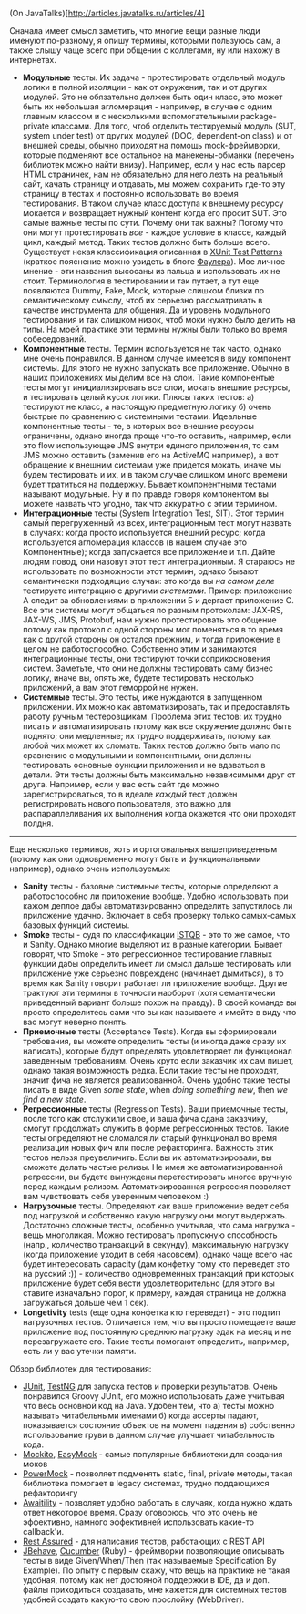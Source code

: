 (On JavaTalks)[http://articles.javatalks.ru/articles/4]

Сначала имеет смысл заметить, что многие вещи разные люди именуют по-разному, я опишу термины, которыми пользуюсь сам, а также слышу чаще всего при общении с коллегами, ну или нахожу в интернетах.
* **Модульные** тесты. Их задача - протестировать отдельный модуль логики в полной изоляции - как от окружения, так и от других модулей. Это не обязательно должен быть один класс, это может быть их небольшая агломерация - например, в случае с одним главным классом и с несколькими вспомогательными package-private классами. 
Для того, чтоб отделить тестируемый модуль (SUT, system under test) от других модулей (DOC, dependent-on class) и от внешней среды, обычно приходят на помощь mock-фреймворки, которые подменяют все остальное на манекены-обманки (перечень библиотек можно найти внизу). Например, если у нас есть парсер HTML страничек, нам не обязательно для него лезть на реальный сайт, качать страницу и отдавать, мы можем сохранить где-то эту страницу в тестах и постоянно использовать во время тестирования. В таком случае класс доступа к внешнему ресурсу мокается и возвращает нужный контент когда его просит SUT. 
Это самые важные тесты по сути. Почему они так важны? Потому что они могут протестировать _все_ - каждое условие в классе, каждый цикл, каждый метод. Таких тестов должно быть больше всего.
Существует некая классификация описанная в [XUnit Test Patterns](http://xunitpatterns.com/) (краткое пояснение можно увидеть в блоге [Фаулера](http://www.martinfowler.com/bliki/TestDouble.html)). Мое личное мнение - эти названия высосаны из пальца и использовать их не стоит. Терминология в тестировании и так путает, а тут еще появляются Dummy, Fake, Mock, которые слишком близки по семантическому смыслу, чтоб их серьезно рассматривать в качестве инструмента для общения. Да и уровень модульного тестирования и так слишком низок, чтоб моки нужно было делить на типы. На моей практике эти термины нужны были только во время собеседований.
* **Компонентные** тесты. Термин используется не так часто, однако мне очень понравился. В данном случае имеется в виду компонент системы. Для этого не нужно запускать все приложение. Обычно в наших приложениях мы делим все на слои. Такие компонентые тесты могут инициализировать все слои, мокать внешние ресурсы, и тестировать целый кусок логики. Плюсы таких тестов: а) тестируют не класс, а настоящую предметную логику б) очень быстрые по сравнению с системными тестами. Идеальные компонентные тесты - те, в которых все внешние ресурсы ограничены, однако иногда проще что-то оставить, например, если это flow использующее JMS внутри единого приложения, то сам JMS можно оставить (заменив его на ActiveMQ например), а вот обращение к внешним системам уже придется мокать, иначе мы будем тестировать и их, и в таком случае слишком много времени будет тратиться на поддержку.
Бывает компонентными тестами называют модульные. Ну и по правде говоря компонентом вы можете назвать что угодно, так что аккуратно с этим термином.
* **Интеграционные** тесты (System Integration Test, SIT). Этот термин самый перегруженный из всех, интеграционным тест могут назвать в случаях: когда просто используется внешний ресурс; когда используется агломерация классов (в нашем случае это Компонентные); когда запускается все приложение и т.п. Дайте людям повод, они назовут этот тест интеграционным. Я стараюсь не использовать по возможности этот термин, однако бывают семантически подходящие случаи: это когда вы _на самом деле_ тестируете интеграцию с другими _системами_. Пример: приложение А следит за обновлениями в приложении Б и дергает приложение С. Все эти системы могут общаться по разным протоколам: JAX-RS, JAX-WS, JMS, Protobuf, нам нужно протестировать это общение потому как протокол с одной стороны мог поменяться в то время как с другой стороны он остался прежним, и тогда приложение в целом не работоспособно. Собственно этим и занимаются интеграционные тесты, они тестируют точки соприкосновения систем. Заметьте, что они не должны тестировать саму бизнес логику, иначе вы, опять же, будете тестировать несколько приложений, а вам этот геморрой не нужен.
* **Системные** тесты. Это тесты, иже нуждаются в запущенном приложении. Их можно как автоматизировать, так и предоставлять работу ручным тестеровщикам. Проблема этих тестов: их трудно писать и автоматизировать потому как все окружение должно быть поднято; они медленные; их трудно поддерживать, потому как любой чих может их сломать. Таких тестов должно быть мало по сравнению с модульными и компонентными, они должны тестировать основные функции приложения и не вдаваться в детали.
Эти тесты должны быть максимально независимыми друг от друга. Например, если у вас есть сайт где можно зарегистрироваться, то в идеале _каждый_ тест должен регистрировать нового пользователя, это важно для распараллеливания их выполнения когда окажется что они проходят полдня.
---
Еще несколько терминов, хоть и ортогональных вышеприведенным (потому как они одновременно могут быть и функциональными например), однако очень используемых:
* **Sanity** тесты - базовые системные тесты, которые определяют а работоспособно ли приложение вообще. Удобно использовать при кажом деплое дабы автоматизированно определить запустилось ли приложение удачно. Включает в себя проверку только самых-самых базовых функций системы.
* **Smoke** тесты - судя по классификации [ISTQB](http://www.istqb.org/downloads/viewcategory/20.html) - это то же самое, что и Sanity. Однако многие выделяют их в разные категории. Бывает говорят, что Smoke - это регрессионное тестирование главных функций дабы определить имеет ли смысл дальше тестировать или приложение уже серьезно повреждено (начинает дымиться), в то время как Sanity говорит работает ли приложение вообще. Другие трактуют эти термины в точности наоборот (хотя семантически  приведенный вариант больше похож на правду). В своей команде вы просто определитесь сами что вы как называете и имейте в виду что вас могут неверно понять.
* **Приемочные** тесты (Acceptance Tests). Когда вы сформировали требования, вы можете определить тесты (и иногда даже сразу их написать), которые будут определять удовлетворяет ли функционал заведенным требованиям. Очень круто если заказчик их сам пишет, однако такая возможность редка. Если такие тесты не проходят, значит фича не является реализованной. Очень удобно такие тесты писать в виде Given _some state_, when _doing something new_, then _we find a new state_.
* **Регрессионные** тесты (Regression Tests). Ваши приемочные тесты, после того как отслужили свое, и ваша фича сдана заказчику, смогут продолжать служить в форме регрессионных тестов. Такие тесты определяют не сломался ли старый функционал во время реализации новых фич или после рефакторинга. Важность этих тестов нельзя преувеличить. Если вы их автоматизировали, вы сможете делать частые релизы. Не имея же автоматизированной регрессии, вы будете вынуждены перетестировать многое вручную перед каждым релизом. Автоматизированная регрессия позволяет вам чувствовать себя уверенным человеком :)
* **Нагрузочные** тесты. Определяют как ваше приложение ведет себя под нагрузкой и собственно какую нагрузку они могут выдержать. Достаточно сложные тесты, особенно учитывая, что сама нагрузка - вещь многоликая. Можно тестировать пропускную способность (напр., количество транзакций в секунду), максимальную нагрузку (когда приложение уходит в себя насовсем), однако чаще всего нас будет интересовать capacity (дам конфетку тому кто переведет это на русский :)) - количество одновременных транзакций при которых приложение будет себя вести удовлетворительно (для этого вы ставите изначально порог, к примеру, каждая страница не должна загружаться дольше чем 1 сек). 
* **Longetivity** tests (еще одна конфетка кто переведет) - это подтип нагрузочных тестов. Отличается тем, что вы просто помещаете ваше приложение под постоянную среднюю нагрузку эдак на месяц и не перезагружаете его. Такие тесты помогают определить, например, есть ли у вас утечки памяти.

Обзор библиотек для тестирования:
* [JUnit](http://www.junit.org), [TestNG](http://testng.org) для запуска тестов и проверки результатов. Очень понравился Groovy JUnit, его можно использовать даже учитывая что весь основной код на Java. Удобен тем, что а) тесты можно называть читабельными именами б) когда ассерты падают, показывается состояние объектов на момент падения в) собственно использование груви в данном случае улучшает читабельность кода.
* [Mockito](http://code.google.com/p/mockito), [EasyMock](http://www.easymock.org/) - самые популярные библиотеки для создания моков
* [PowerMock](http://code.google.com/p/powermock) - позволяет подменять static, final, private методы, такая библиотека помогает в legacy системах, трудно поддающихся рефакторингу
* [Awaitility](http://code.google.com/p/awaitility) - позволяет удобно работать в случаях, когда нужно ждать ответ некоторое время. Сразу оговорюсь, что это очень не эффективно, намного эффективней использовать какие-то callback'и.
* [Rest Assured](http://code.google.com/p/rest-assured) - для написания тестов, работающих с REST API
* [JBehave](http://jbehave.org/reference/stable/getting-started.html), [Cucumber](http://cukes.info) (Ruby) - фреймворки позволяющие описывать тесты в виде Given/When/Then (так называемые Specification By Example). По опыту с первым скажу, что вещь на практике не такая удобная, потому как нет достояной поддержки в IDE, да и доп. файлы приходиться создавать, мне кажется для системных тестов удобней создать какую-то свою прослойку (WebDriver).
